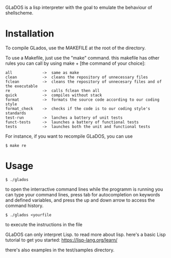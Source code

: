 GLaDOS is a lisp interpreter with the goal to emulate the behaviour of shellscheme.

# Installation
To compile GLados, use the MAKEFILE at the root of the directory.

To use a Makefile, just use the "make" command.
this makefile has other rules you can call by using make + [the command of your choice]:
```
all             ->  same as make
clean           ->  cleans the repository of unnecessary files
fclean          ->  cleans the repository of unnecesary files and of the executable
re              ->  calls fclean then all
quick           ->  compiles without stack
format          ->  formats the source code according to our coding style
format_check    ->  checks if the code is to our coding style's standards
test-run        ->  lanches a battery of unit tests
funct-tests     ->  launches a battery of functional tests
tests           ->  launches both the unit and functional tests
```
For instance, if you want to recompile GLaDOS, you can use
```
$ make re
```

# Usage
```
$ ./glados
```
to open the interractive command lines
while the programm is running you can type your command lines, press tab for autocompletion on keywords and defined variables, and press the up and down arrow to access the command history.


```
$ ./glados <yourfile
```
to execute the instructions in the file

GLaDOS can only interpret Lisp. to read more about lisp.
here's a basic Lisp tutorial to get you started:
https://lisp-lang.org/learn/

there's also examples in the test/samples directory.
